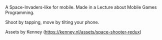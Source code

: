 A Space-Invaders-like for mobile. Made in a Lecture about Mobile Games Programming.

Shoot by tapping, move by tilting your phone.

Assets by Kenney (https://kenney.nl/assets/space-shooter-redux)
